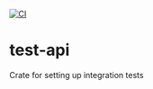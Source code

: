 [![CI](https://github.com/blitzfilter/test-api/actions/workflows/ci.yml/badge.svg)](https://github.com/blitzfilter/test-api/actions/workflows/ci.yml)

# test-api
Crate for setting up integration tests
